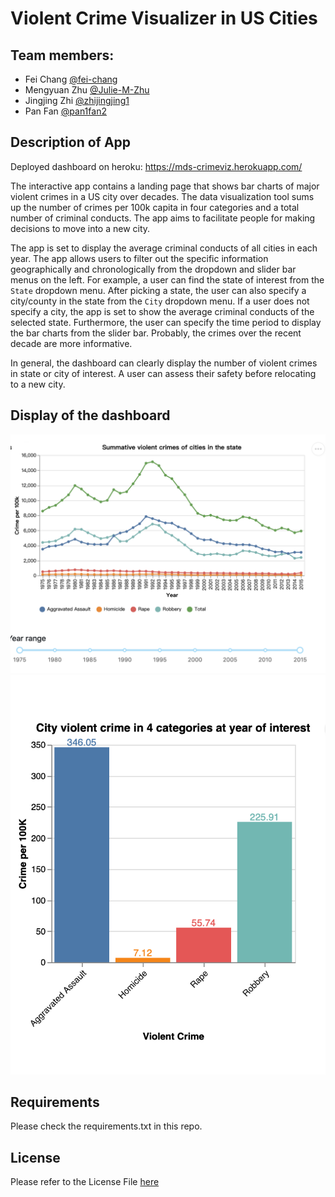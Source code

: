 # Violent Crime Visualizer in US Cities
## Team members: 
- Fei Chang [@fei-chang](https://github.com/fei-chang)
- Mengyuan Zhu [@Julie-M-Zhu](https://github.com/Julie-M-Zhu)
- Jingjing Zhi [@zhijingjing1](https://github.com/zhijingjing1)
- Pan Fan [@pan1fan2](https://github.com/pan1fan2)

## Description of App

Deployed dashboard on heroku: https://mds-crimeviz.herokuapp.com/

The interactive app contains a landing page that shows bar charts of major violent crimes in a US city over decades. The data visualization tool sums up the number of crimes per 100k capita in four categories and a total number of criminal conducts. The app aims to facilitate people for making decisions to move into a new city. 

The app is set to display the average criminal conducts of all cities in each year. The app allows users to filter out the specific information geographically and chronologically from the dropdown and slider bar menus on the left. For example, a user can find the state of interest from the `State` dropdown menu. After picking a state, the user can also specify a city/county in the state from the `City` dropdown menu. If a user does not specify a city, the app is set to show the average criminal conducts of the selected state. Furthermore, the user can specify the time period to display the bar charts from the slider bar. Probably, the crimes over the recent decade are more informative.

In general, the dashboard can clearly display the number of violent crimes in state or city of interest. A user can assess their safety before relocating to a new city.

## Display of the dashboard

![](dash_1.png)
![](dash_2.png)

## Requirements

Please check the requirements.txt in this repo.

## License

Please refer to the License File [here](https://github.com/UBC-MDS/mds532_viz_group25/blob/main/LICENSE)

